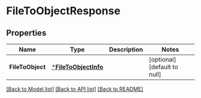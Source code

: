 # FileToObjectResponse

## Properties
Name | Type | Description | Notes
------------ | ------------- | ------------- | -------------
**FileToObject** | [***FileToObjectInfo**](FileToObjectInfo.md) |  | [optional] [default to null]

[[Back to Model list]](../README.md#documentation-for-models) [[Back to API list]](../README.md#documentation-for-api-endpoints) [[Back to README]](../README.md)


